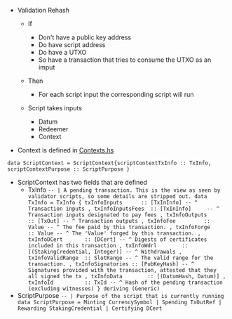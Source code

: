 * Validation Rehash
  * If
    * Don't have a public key address
    * Do have script address
    * Do have a UTXO
    * So have a transaction that tries to consume the UTXO as an imput
  * Then
    * For each script input the corresponding script will run
    
  * Script takes inputs
    * Datum
    * Redeemer
    * Context
    
* Context is defined in [Contexts.hs](https://github.com/input-output-hk/plutus/blob/master/plutus-ledger-api/src/Plutus/V1/Ledger/Contexts.hs)
```
data ScriptContext = ScriptContext{scriptContextTxInfo :: TxInfo, scriptContextPurpose :: ScriptPurpose }
```
* ScriptContext has two fields that are defined
  * TxInfo
`
-- | A pending transaction. This is the view as seen by validator scripts, so some details are stripped out.
data TxInfo = TxInfo
    { txInfoInputs      :: [TxInInfo] -- ^ Transaction inputs
    , txInfoInputsFees  :: [TxInInfo]     -- ^ Transaction inputs designated to pay fees
    , txInfoOutputs     :: [TxOut] -- ^ Transaction outputs
    , txInfoFee         :: Value -- ^ The fee paid by this transaction.
    , txInfoForge       :: Value -- ^ The 'Value' forged by this transaction.
    , txInfoDCert       :: [DCert] -- ^ Digests of certificates included in this transaction
    , txInfoWdrl        :: [(StakingCredential, Integer)] -- ^ Withdrawals
    , txInfoValidRange  :: SlotRange -- ^ The valid range for the transaction.
    , txInfoSignatories :: [PubKeyHash] -- ^ Signatures provided with the transaction, attested that they all signed the tx
    , txInfoData        :: [(DatumHash, Datum)]
    , txInfoId          :: TxId
    -- ^ Hash of the pending transaction (excluding witnesses)
    } deriving (Generic)
`
 * ScriptPurpose
`
-- | Purpose of the script that is currently running
data ScriptPurpose
    = Minting CurrencySymbol
    | Spending TxOutRef
    | Rewarding StakingCredential
    | Certifying DCert
`
